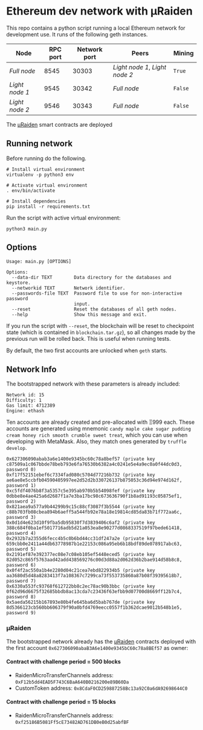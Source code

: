 # Ethereum dev network with µRaiden

This repo contains a python script running a local Ethereum network for development use. It runs of the following geth instances.

| Node           | RPC port | Network port | Peers                          | Mining  |
| -------------- | -------- | ------------ | ------------------------------ | ------- |
| _Full node_    | 8545     | 30303        | _Light node 1_, _Light node 2_ | `True`  |
| _Light node 1_ | 9545     | 30342        | _Full node_                    | `False` |
| _Light node 2_ | 9546     | 30343        | _Full node_                    | `False` |

The [µRaiden](https://github.com/raiden-network/microraiden) smart contracts are deployed

## Running network

Before running do the following.

```shell
# Install virtual environment
virtualenv -p python3 env

# Activate virtual environment
. env/bin/activate

# Install dependencies
pip install -r requirements.txt
```

Run the script with active virtual environment:

```shell
python3 main.py
```

## Options

```shell
Usage: main.py [OPTIONS]

Options:
  --data-dir TEXT        Data directory for the databases and keystore.
  --networkid TEXT       Network identifier.
  --passwords-file TEXT  Password file to use for non-interactive password
                         input.
  --reset                Reset the databases of all geth nodes.
  --help                 Show this message and exit.
```

If you run the script with `--reset`, the blockchain will be reset to checkpoint state (which is contained in `blockchain.tar.gz`), so all changes made by the previous run will be rolled back. This is useful when running tests.

By default, the two first accounts are unlocked when `geth` starts.

## Network Info

The bootstrapped network with these parameters is already included:

```
Network id: 15
Difficulty: 1
Gas limit: 4712389
Engine: ethash
```

Ten accounts are already created and pre-allocated with Ξ999 each. These accounts are generated using mnemonic `candy maple cake sugar pudding cream honey rich smooth crumble sweet treat`, which you can use when developing with MetaMask. Also, they match ones generated by `truffle develop`.

```
0x627306090abab3a6e1400e9345bc60c78a8bef57 (private key c87509a1c067bbde78beb793e6fa76530b6382a4c0241e5e4a9ec0a0f44dc0d3, password 0)
0xf17f52151ebef6c7334fad080c5704d77216b732 (private key ae6ae8e5ccbfb04590405997ee2d52d2b330726137b875053c36d94e974d162f, password 1)
0xc5fdf4076b8f3a5357c5e395ab970b5b54098fef (private key 0dbbe8e4ae425a6d2687f1a7e3ba17bc98c673636790f1b8ad91193c05875ef1, password 2)
0x821aea9a577a9b44299b9c15c88cf3087f3b5544 (private key c88b703fb08cbea894b6aeff5a544fb92e78a18e19814cd85da83b71f772aa6c, password 3)
0x0d1d4e623d10f9fba5db95830f7d3839406c6af2 (private key 388c684f0ba1ef5017716adb5d21a053ea8e90277d0868337519f97bede61418, password 4)
0x2932b7a2355d6fecc4b5c0b6bd44cc31df247a2e (private key 659cbb0e2411a44db63778987b1e22153c086a95eb6b18bdf89de078917abc63, password 5)
0x2191ef87e392377ec08e7c08eb105ef5448eced5 (private key 82d052c865f5763aad42add438569276c00d3d88a2d062d36b2bae914d58b8c8, password 6)
0x0f4f2ac550a1b4e2280d04c21cea7ebd822934b5 (private key aa3680d5d48a8283413f7a108367c7299ca73f553735860a87b08f39395618b7, password 7)
0x6330a553fc93768f612722bb8c2ec78ac90b3bbc (private key 0f62d96d6675f32685bbdb8ac13cda7c23436f63efbb9d07700d8669ff12b7c4, password 8)
0x5aeda56215b167893e80b4fe645ba6d5bab767de (private key 8d5366123cb560bb606379f90a0bfd4769eecc0557f1b362dcae9012b548b1e5, password 9)
```

### µRaiden

The bootstrapped network already has the [µRaiden](https://github.com/raiden-network/microraiden) contracts deployed with the first account `0x627306090abaB3A6e1400e9345bC60c78a8BEf57` as owner:

#### Contract with challenge period = 500 blocks

* RaidenMicroTransferChannels address: `0xF12b5dd4EAD5F743C6BaA640B0216200e89B60Da`
* CustomToken address: `0x8CdaF0CD259887258Bc13a92C0a6dA92698644C0`

#### Contract with challenge period = 15 blocks

* RaidenMicroTransferChannels address: `0xf25186B5081Ff5cE73482AD761DB0eB0d25abfBF`
